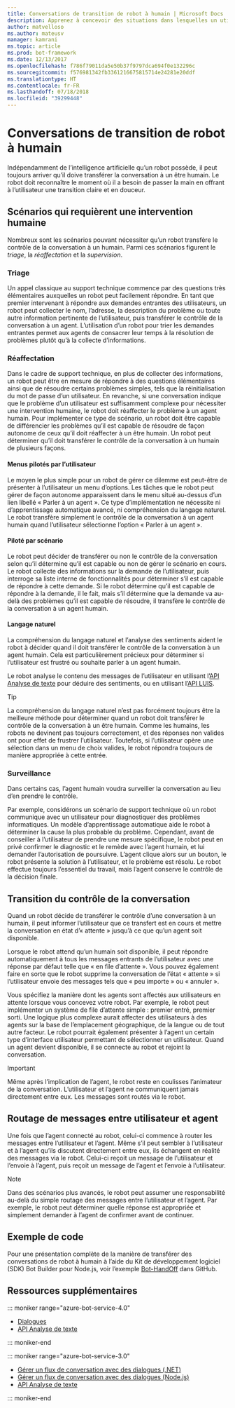 ```yaml
---
title: Conversations de transition de robot à humain | Microsoft Docs
description: Apprenez à concevoir des situations dans lesquelles un utilisateur entame une conversation avec un robot qui doit ensuite la transférer à un humain.
author: matvelloso
ms.author: mateusv
manager: kamrani
ms.topic: article
ms.prod: bot-framework
ms.date: 12/13/2017
ms.openlocfilehash: f786f79011da5e50b37f9797dca694f0e132296c
ms.sourcegitcommit: f576981342fb3361216675815714e24281e20ddf
ms.translationtype: HT
ms.contentlocale: fr-FR
ms.lasthandoff: 07/18/2018
ms.locfileid: "39299448"
---
```

# <a name="transition-conversations-from-bot-to-human"></a>Conversations de transition de robot à humain

Indépendamment de l’intelligence artificielle qu’un robot possède, il peut toujours arriver qu’il doive transférer la conversation à un être humain. Le robot doit reconnaître le moment où il a besoin de passer la main en offrant à l’utilisateur une transition claire et en douceur.

## <a name="scenarios-that-require-human-involvement"></a>Scénarios qui requièrent une intervention humaine

Nombreux sont les scénarios pouvant nécessiter qu’un robot transfère le contrôle de la conversation à un humain. Parmi ces scénarios figurent le *triage*, la *réaffectation* et la *supervision*. 

### <a name="triage"></a>Triage

Un appel classique au support technique commence par des questions très élémentaires auxquelles un robot peut facilement répondre. En tant que premier intervenant à répondre aux demandes entrantes des utilisateurs, un robot peut collecter le nom, l’adresse, la description du problème ou toute autre information pertinente de l’utilisateur, puis transférer le contrôle de la conversation à un agent. L’utilisation d’un robot pour trier les demandes entrantes permet aux agents de consacrer leur temps à la résolution de problèmes plutôt qu’à la collecte d’informations.

### <a name="escalation"></a>Réaffectation

Dans le cadre de support technique, en plus de collecter des informations, un robot peut être en mesure de répondre à des questions élémentaires ainsi que de résoudre certains problèmes simples, tels que la réinitialisation du mot de passe d’un utilisateur. En revanche, si une conversation indique que le problème d’un utilisateur est suffisamment complexe pour nécessiter une intervention humaine, le robot doit réaffecter le problème à un agent humain. Pour implémenter ce type de scénario, un robot doit être capable de différencier les problèmes qu’il est capable de résoudre de façon autonome de ceux qu’il doit réaffecter à un être humain. Un robot peut déterminer qu’il doit transférer le contrôle de la conversation à un humain de plusieurs façons. 

#### <a name="user-driven-menus"></a>Menus pilotés par l’utilisateur

Le moyen le plus simple pour un robot de gérer ce dilemme est peut-être de présenter à l’utilisateur un menu d’options. Les tâches que le robot peut gérer de façon autonome apparaissent dans le menu situé au-dessus d’un lien libellé « Parler à un agent ». Ce type d’implémentation ne nécessite ni d’apprentissage automatique avancé, ni compréhension du langage naturel. Le robot transfère simplement le contrôle de la conversation à un agent humain quand l’utilisateur sélectionne l’option « Parler à un agent ». 

#### <a name="scenario-driven"></a>Piloté par scénario

Le robot peut décider de transférer ou non le contrôle de la conversation selon qu’il détermine qu’il est capable ou non de gérer le scénario en cours. Le robot collecte des informations sur la demande de l’utilisateur, puis interroge sa liste interne de fonctionnalités pour déterminer s’il est capable de répondre à cette demande. Si le robot détermine qu’il est capable de répondre à la demande, il le fait, mais s’il détermine que la demande va au-delà des problèmes qu’il est capable de résoudre, il transfère le contrôle de la conversation à un agent humain.

#### <a name="natural-language"></a>Langage naturel

La compréhension du langage naturel et l’analyse des sentiments aident le robot à décider quand il doit transférer le contrôle de la conversation à un agent humain. Cela est particulièrement précieux pour déterminer si l’utilisateur est frustré ou souhaite parler à un agent humain. 
 
Le robot analyse le contenu des messages de l’utilisateur en utilisant l’<a href="https://www.microsoft.com/cognitive-services/en-us/text-analytics-api" target="blank">API Analyse de texte</a> pour déduire des sentiments, ou en utilisant l’<a href="https://www.luis.ai" target="_blank">API LUIS</a>. 


> [!TIP]
> La compréhension du langage naturel n’est pas forcément toujours être la meilleure méthode pour déterminer quand un robot doit transférer le contrôle de la conversation à un être humain. Comme les humains, les robots ne devinent pas toujours correctement, et des réponses non valides ont pour effet de frustrer l’utilisateur. Toutefois, si l’utilisateur opère une sélection dans un menu de choix valides, le robot répondra toujours de manière appropriée à cette entrée. 

### <a name="supervision"></a>Surveillance

Dans certains cas, l’agent humain voudra surveiller la conversation au lieu d’en prendre le contrôle.

Par exemple, considérons un scénario de support technique où un robot communique avec un utilisateur pour diagnostiquer des problèmes informatiques. Un modèle d’apprentissage automatique aide le robot à déterminer la cause la plus probable du problème. Cependant, avant de conseiller à l’utilisateur de prendre une mesure spécifique, le robot peut en privé confirmer le diagnostic et le remède avec l’agent humain, et lui demander l’autorisation de poursuivre. L’agent clique alors sur un bouton, le robot présente la solution à l’utilisateur, et le problème est résolu. Le robot effectue toujours l’essentiel du travail, mais l’agent conserve le contrôle de la décision finale. 

## <a name="transitioning-control-of-the-conversation"></a>Transition du contrôle de la conversation 

Quand un robot décide de transférer le contrôle d’une conversation à un humain, il peut informer l’utilisateur que ce transfert est en cours et mettre la conversation en état d’« attente » jusqu’à ce que qu’un agent soit disponible. 

Lorsque le robot attend qu’un humain soit disponible, il peut répondre automatiquement à tous les messages entrants de l’utilisateur avec une réponse par défaut telle que « en file d’attente ». Vous pouvez également faire en sorte que le robot supprime la conversation de l’état « attente » si l’utilisateur envoie des messages tels que « peu importe » ou « annuler ».

Vous spécifiez la manière dont les agents sont affectés aux utilisateurs en attente lorsque vous concevez votre robot. Par exemple, le robot peut implémenter un système de file d’attente simple : premier entré, premier sorti. Une logique plus complexe aurait affecter des utilisateurs à des agents sur la base de l’emplacement géographique, de la langue ou de tout autre facteur. Le robot pourrait également présenter à l’agent un certain type d’interface utilisateur permettant de sélectionner un utilisateur. Quand un agent devient disponible, il se connecte au robot et rejoint la conversation.

> [!IMPORTANT]
> Même après l’implication de l’agent, le robot reste en coulisses l’animateur de la conversation. L’utilisateur et l’agent ne communiquent jamais directement entre eux. Les messages sont routés via le robot. 

## <a name="routing-messages-between-user-and-agent"></a>Routage de messages entre utilisateur et agent

Une fois que l’agent connecté au robot, celui-ci commence à router les messages entre l’utilisateur et l’agent. Même s’il peut sembler à l’utilisateur et à l’agent qu’ils discutent directement entre eux, ils échangent en réalité des messages via le robot. Celui-ci reçoit un message de l’utilisateur et l’envoie à l’agent, puis reçoit un message de l’agent et l’envoie à l’utilisateur. 

> [!NOTE]
> Dans des scénarios plus avancés, le robot peut assumer une responsabilité au-delà du simple routage des messages entre l’utilisateur et l’agent. Par exemple, le robot peut déterminer quelle réponse est appropriée et simplement demander à l’agent de confirmer avant de continuer.

## <a name="sample-code"></a>Exemple de code

Pour une présentation complète de la manière de transférer des conversations de robot à humain à l’aide du Kit de développement logiciel (SDK) Bot Builder pour Node.js, voir l’exemple <a href="https://github.com/palindromed/Bot-HandOff" target="_blank">Bot-HandOff</a> dans GitHub.

## <a name="additional-resources"></a>Ressources supplémentaires

::: moniker range="azure-bot-service-4.0"

- [Dialogues](v4sdk/bot-builder-dialog-manage-conversation-flow.md)
- <a href="https://www.microsoft.com/cognitive-services/en-us/text-analytics-api" target="blank">API Analyse de texte</a>

::: moniker-end

::: moniker range="azure-bot-service-3.0"

- [Gérer un flux de conversation avec des dialogues (.NET)](~/dotnet/bot-builder-dotnet-manage-conversation-flow.md)
- [Gérer un flux de conversation avec des dialogues (Node.js)](~/nodejs/bot-builder-nodejs-manage-conversation-flow.md)
- <a href="https://www.microsoft.com/cognitive-services/en-us/text-analytics-api" target="blank">API Analyse de texte</a>


::: moniker-end

